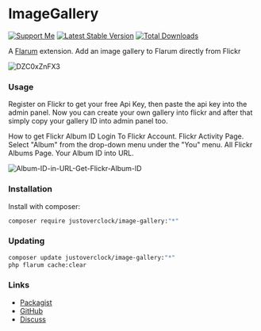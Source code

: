 # ImageGallery

[![Support Me](https://img.shields.io/badge/Donate-Support%20My%20Work-orange)](https://github.com/sponsors/justoverclockl) [![Latest Stable Version](https://poser.pugx.org/justoverclock/image-gallery/v)](https://packagist.org/packages/justoverclock/image-gallery) [![Total Downloads](https://poser.pugx.org/justoverclock/image-gallery/downloads)](https://packagist.org/packages/justoverclock/image-gallery)

A [Flarum](http://flarum.org) extension. Add an image gallery to Flarum directly from Flickr

![DZC0xZnFX3](https://user-images.githubusercontent.com/79002016/126160076-afb1a2de-0696-4811-8749-205842708696.gif)

### Usage

Register on Flickr to get your free Api Key, then paste the api key into the admin panel. Now you can create your own gallery into flickr and after that simply copy your gallery ID into admin panel too.

How to get Flickr Album ID
Login To Flickr Account.
Flickr Activity Page.
Select "Album" from the drop-down menu under the "You" menu.
All Flickr Albums Page.
Your Album ID into URL.

![Album-ID-in-URL-Get-Flickr-Album-ID](https://user-images.githubusercontent.com/79002016/126163416-f291718a-d68c-4de4-8051-072f45183ef9.jpg)


### Installation

Install with composer:

```sh
composer require justoverclock/image-gallery:"*"
```

### Updating

```sh
composer update justoverclock/image-gallery:"*"
php flarum cache:clear
```

### Links

- [Packagist](https://packagist.org/packages/justoverclock/image-gallery)
- [GitHub](https://github.com/justoverclockl/image-gallery)
- [Discuss](https://discuss.flarum.org/d/PUT_DISCUSS_SLUG_HERE)
